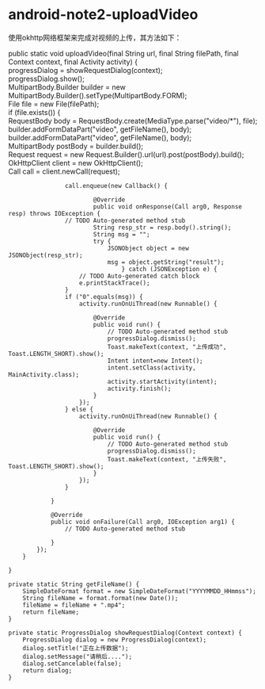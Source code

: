 # android-note2-uploadVideo
使用okhttp网络框架来完成对视频的上传，其方法如下：  

public static void uploadVideo(final String url, final String filePath, final Context context,
			final Activity activity) {  
			progressDialog = showRequestDialog(context);  
			progressDialog.show();  
			MultipartBody.Builder builder = new MultipartBody.Builder().setType(MultipartBody.FORM);  
			File file = new File(filePath);  
			if (file.exists()) {  
					RequestBody body = RequestBody.create(MediaType.parse("video/*"), file);  
					builder.addFormDataPart("video", getFileName(), body);  
					builder.addFormDataPart("video", getFileName(), body);  
					MultipartBody postBody = builder.build();  
					Request request = new Request.Builder().url(url).post(postBody).build();  
					OkHttpClient client = new OkHttpClient();  
					Call call = client.newCall(request);    
					
					call.enqueue(new Callback() {  

							@Override
							public void onResponse(Call arg0, Response resp) throws IOException {
					// TODO Auto-generated method stub
							String resp_str = resp.body().string();
							String msg = "";
							try {
								JSONObject object = new JSONObject(resp_str);
								msg = object.getString("result");
									} catch (JSONException e) {
						// TODO Auto-generated catch block
						e.printStackTrace();
					}
					if ("0".equals(msg)) {
						activity.runOnUiThread(new Runnable() {

							@Override
							public void run() {
								// TODO Auto-generated method stub
								progressDialog.dismiss();
								Toast.makeText(context, "上传成功", Toast.LENGTH_SHORT).show();
								Intent intent=new Intent();
								intent.setClass(activity, MainActivity.class);
								activity.startActivity(intent);
								activity.finish();
							}
						});
					} else {
						activity.runOnUiThread(new Runnable() {

							@Override
							public void run() {
								// TODO Auto-generated method stub
								progressDialog.dismiss();
								Toast.makeText(context, "上传失败", Toast.LENGTH_SHORT).show();	
							}
						});
					}

				}

				@Override
				public void onFailure(Call arg0, IOException arg1) {
					// TODO Auto-generated method stub

				}
			});
		}

	}

	private static String getFileName() {
		SimpleDateFormat format = new SimpleDateFormat("YYYYMMDD_HHmmss");
		String fileName = format.format(new Date());
		fileName = fileName + ".mp4";
		return fileName;
	}

	private static ProgressDialog showRequestDialog(Context context) {
		ProgressDialog dialog = new ProgressDialog(context);
		dialog.setTitle("正在上传数据");
		dialog.setMessage("请稍后....");
		dialog.setCancelable(false);
		return dialog;
	}
